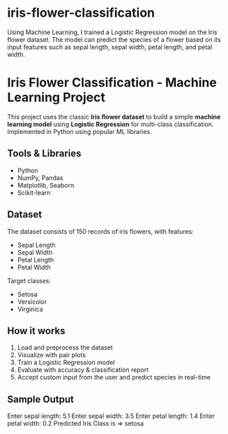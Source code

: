 # iris-flower-classification
Using Machine Learning, I trained a Logistic Regression model on the Iris flower dataset. The model can predict the species of a flower based on its input features such as sepal length, sepal width, petal length, and petal width.
# Iris Flower Classification - Machine Learning Project

This project uses the classic **Iris flower dataset** to build a simple **machine learning model** using **Logistic Regression** for multi-class classification. Implemented in Python using popular ML libraries.

## Tools & Libraries
- Python
- NumPy, Pandas
- Matplotlib, Seaborn
- Scikit-learn

## Dataset
The dataset consists of 150 records of iris flowers, with features:
- Sepal Length
- Sepal Width
- Petal Length
- Petal Width

Target classes:
- Setosa
- Versicolor
- Virginica

## How it works
1. Load and preprocess the dataset
2. Visualize with pair plots
3. Train a Logistic Regression model
4. Evaluate with accuracy & classification report
5. Accept custom input from the user and predict species in real-time

## Sample Output

Enter sepal length: 5.1
Enter sepal width: 3.5
Enter petal length: 1.4
Enter petal width: 0.2
Predicted Iris Class is => setosa

